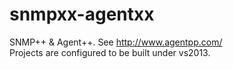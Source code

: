 # snmpxx-agentxx
SNMP++ &amp; Agent++. See http://www.agentpp.com/  
Projects are configured to be built under vs2013.  
